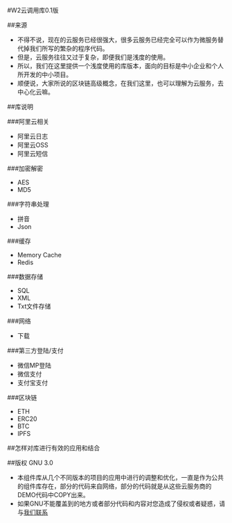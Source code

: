 
#W2云调用库0.1版

##来源
* 不得不说，现在的云服务已经很强大，很多云服务已经完全可以作为微服务替代掉我们所写的繁杂的程序代码。
* 但是，云服务往往又过于复杂，即便我们是浅度的使用。
* 所以，我们在这里提供一个浅度使用的库版本，面向的目标是中小企业和个人所开发的中小项目。
* 顺便说，大家所说的区块链高级概念，在我们这里，也可以理解为云服务，去中心化云嘛。


##库说明

###阿里云相关
* 阿里云日志
* 阿里云OSS
* 阿里云短信

###加密解密
* AES
* MD5

###字符串处理
* 拼音
* Json

###缓存
* Memory Cache
* Redis

###数据存储
* SQL
* XML
* Txt文件存储

###网络
* 下载

###第三方登陆/支付
* 微信MP登陆
* 微信支付
* 支付宝支付

###区块链
* ETH
* ERC20
* BTC
* IPFS



##怎样对库进行有效的应用和结合

##版权 GNU 3.0
* 本组件库从几个不同版本的项目的应用中进行的调整和优化，一直是作为公共的组件库存在，部分的代码来自网络，部分的代码就是从这些云服务商的DEMO代码中COPY出来。
* 如果GNU不能覆盖到的地方或者部分代码和内容对您造成了侵权或者疑惑，请与[我们联系](mailto:odin@qiangtu.com)
